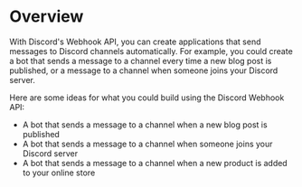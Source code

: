 # Overview
      
With Discord's Webhook API, you can create applications that send messages to Discord channels automatically. For example, you could create a bot that sends a message to a channel every time a new blog post is published, or a message to a channel when someone joins your Discord server.

Here are some ideas for what you could build using the Discord Webhook API:

-  A bot that sends a message to a channel when a new blog post is published
-  A bot that sends a message to a channel when someone joins your Discord server
-  A bot that sends a message to a channel when a new product is added to your online store